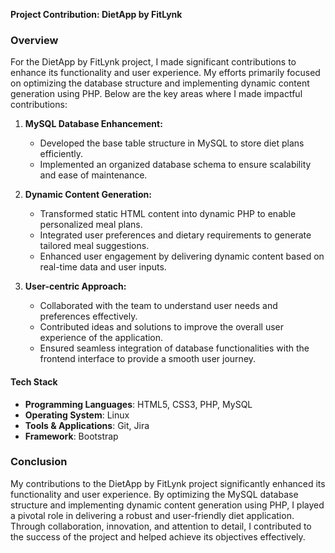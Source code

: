 **Project Contribution: DietApp by FitLynk**

### Overview
For the DietApp by FitLynk project, I made significant contributions to enhance its functionality and user experience. My efforts primarily focused on optimizing the database structure and implementing dynamic content generation using PHP. Below are the key areas where I made impactful contributions:

1. **MySQL Database Enhancement:**
   - Developed the base table structure in MySQL to store diet plans efficiently.
   - Implemented an organized database schema to ensure scalability and ease of maintenance.

2. **Dynamic Content Generation:**
   - Transformed static HTML content into dynamic PHP to enable personalized meal plans.
   - Integrated user preferences and dietary requirements to generate tailored meal suggestions.
   - Enhanced user engagement by delivering dynamic content based on real-time data and user inputs.

3. **User-centric Approach:**
   - Collaborated with the team to understand user needs and preferences effectively.
   - Contributed ideas and solutions to improve the overall user experience of the application.
   - Ensured seamless integration of database functionalities with the frontend interface to provide a smooth user journey.

#### Tech Stack

- **Programming Languages**: HTML5, CSS3, PHP, MySQL
- **Operating System**: Linux
- **Tools & Applications**: Git, Jira
- **Framework**: Bootstrap

### Conclusion
My contributions to the DietApp by FitLynk project significantly enhanced its functionality and user experience. By optimizing the MySQL database structure and implementing dynamic content generation using PHP, I played a pivotal role in delivering a robust and user-friendly diet application. Through collaboration, innovation, and attention to detail, I contributed to the success of the project and helped achieve its objectives effectively.
